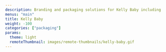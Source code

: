 ```yaml
---
description: Branding and packaging solutions for Kelly Baby including hang tag, closed box and logos. The packaging system is plastic-free, sustainable and economical. These efficiencies pass cost savings on to consumers for this value, plush line.
menus: "main"
title: Kelly Baby
weight: -100
categories: ["packaging"]
params:
  theme: light
  remoteThumbnail: images/remote-thumbnails/kelly-baby.gif
---
```


